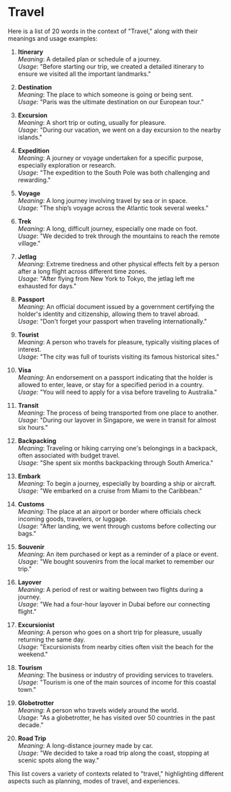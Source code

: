 # Travel
Here is a list of 20 words in the context of "Travel," along with their meanings and usage examples:

1. **Itinerary**  
   *Meaning*: A detailed plan or schedule of a journey.  
   *Usage*: "Before starting our trip, we created a detailed itinerary to ensure we visited all the important landmarks."

2. **Destination**  
   *Meaning*: The place to which someone is going or being sent.  
   *Usage*: "Paris was the ultimate destination on our European tour."

3. **Excursion**  
   *Meaning*: A short trip or outing, usually for pleasure.  
   *Usage*: "During our vacation, we went on a day excursion to the nearby islands."

4. **Expedition**  
   *Meaning*: A journey or voyage undertaken for a specific purpose, especially exploration or research.  
   *Usage*: "The expedition to the South Pole was both challenging and rewarding."

5. **Voyage**  
   *Meaning*: A long journey involving travel by sea or in space.  
   *Usage*: "The ship’s voyage across the Atlantic took several weeks."

6. **Trek**  
   *Meaning*: A long, difficult journey, especially one made on foot.  
   *Usage*: "We decided to trek through the mountains to reach the remote village."

7. **Jetlag**  
   *Meaning*: Extreme tiredness and other physical effects felt by a person after a long flight across different time zones.  
   *Usage*: "After flying from New York to Tokyo, the jetlag left me exhausted for days."

8. **Passport**  
   *Meaning*: An official document issued by a government certifying the holder's identity and citizenship, allowing them to travel abroad.  
   *Usage*: "Don't forget your passport when traveling internationally."

9. **Tourist**  
   *Meaning*: A person who travels for pleasure, typically visiting places of interest.  
   *Usage*: "The city was full of tourists visiting its famous historical sites."

10. **Visa**  
   *Meaning*: An endorsement on a passport indicating that the holder is allowed to enter, leave, or stay for a specified period in a country.  
   *Usage*: "You will need to apply for a visa before traveling to Australia."

11. **Transit**  
   *Meaning*: The process of being transported from one place to another.  
   *Usage*: "During our layover in Singapore, we were in transit for almost six hours."

12. **Backpacking**  
   *Meaning*: Traveling or hiking carrying one's belongings in a backpack, often associated with budget travel.  
   *Usage*: "She spent six months backpacking through South America."

13. **Embark**  
   *Meaning*: To begin a journey, especially by boarding a ship or aircraft.  
   *Usage*: "We embarked on a cruise from Miami to the Caribbean."

14. **Customs**  
   *Meaning*: The place at an airport or border where officials check incoming goods, travelers, or luggage.  
   *Usage*: "After landing, we went through customs before collecting our bags."

15. **Souvenir**  
   *Meaning*: An item purchased or kept as a reminder of a place or event.  
   *Usage*: "We bought souvenirs from the local market to remember our trip."

16. **Layover**  
   *Meaning*: A period of rest or waiting between two flights during a journey.  
   *Usage*: "We had a four-hour layover in Dubai before our connecting flight."

17. **Excursionist**  
   *Meaning*: A person who goes on a short trip for pleasure, usually returning the same day.  
   *Usage*: "Excursionists from nearby cities often visit the beach for the weekend."

18. **Tourism**  
   *Meaning*: The business or industry of providing services to travelers.  
   *Usage*: "Tourism is one of the main sources of income for this coastal town."

19. **Globetrotter**  
   *Meaning*: A person who travels widely around the world.  
   *Usage*: "As a globetrotter, he has visited over 50 countries in the past decade."

20. **Road Trip**  
   *Meaning*: A long-distance journey made by car.  
   *Usage*: "We decided to take a road trip along the coast, stopping at scenic spots along the way."

This list covers a variety of contexts related to "travel," highlighting different aspects such as planning, modes of travel, and experiences.
